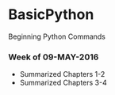 # BasicPython
Beginning Python Commands
  
### Week of 09-MAY-2016
* Summarized Chapters 1-2
* Summarized Chapters 3-4
